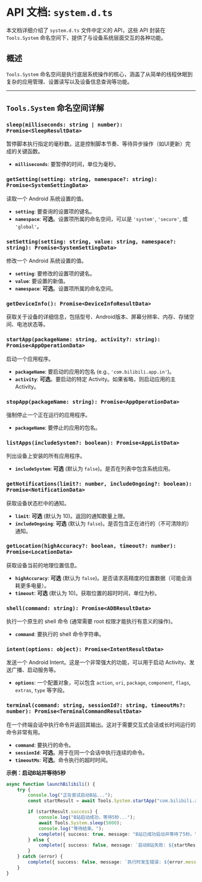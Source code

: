 # API 文档: `system.d.ts`

本文档详细介绍了 `system.d.ts` 文件中定义的 API，这些 API 封装在 `Tools.System` 命名空间下，提供了与设备系统层面交互的各种功能。

## 概述

`Tools.System` 命名空间是执行底层系统操作的核心，涵盖了从简单的线程休眠到复杂的应用管理、设置读写以及设备信息查询等功能。

---

## `Tools.System` 命名空间详解

### `sleep(milliseconds: string | number): Promise<SleepResultData>`

暂停脚本执行指定的毫秒数。这是控制脚本节奏、等待异步操作（如UI更新）完成的关键函数。

-   **`milliseconds`**: 要暂停的时间，单位为毫秒。

### `getSetting(setting: string, namespace?: string): Promise<SystemSettingData>`

读取一个 Android 系统设置的值。

-   **`setting`**: 要查询的设置项的键名。
-   **`namespace`**: **可选**。设置项所属的命名空间，可以是 `'system'`, `'secure'`, 或 `'global'`。

### `setSetting(setting: string, value: string, namespace?: string): Promise<SystemSettingData>`

修改一个 Android 系统设置的值。

-   **`setting`**: 要修改的设置项的键名。
-   **`value`**: 要设置的新值。
-   **`namespace`**: **可选**。设置项所属的命名空间。

### `getDeviceInfo(): Promise<DeviceInfoResultData>`

获取关于设备的详细信息，包括型号、Android版本、屏幕分辨率、内存、存储空间、电池状态等。

### `startApp(packageName: string, activity?: string): Promise<AppOperationData>`

启动一个应用程序。

-   **`packageName`**: 要启动的应用的包名 (e.g., `'com.bilibili.app.in'`)。
-   **`activity`**: **可选**。要启动的特定 Activity。如果省略，则启动应用的主 Activity。

### `stopApp(packageName: string): Promise<AppOperationData>`

强制停止一个正在运行的应用程序。

-   **`packageName`**: 要停止的应用的包名。

### `listApps(includeSystem?: boolean): Promise<AppListData>`

列出设备上安装的所有应用程序。

-   **`includeSystem`**: **可选** (默认为 `false`)。是否在列表中包含系统应用。

### `getNotifications(limit?: number, includeOngoing?: boolean): Promise<NotificationData>`

获取设备状态栏中的通知。

-   **`limit`**: **可选** (默认为 10)。返回的通知数量上限。
-   **`includeOngoing`**: **可选** (默认为 `false`)。是否包含正在进行的（不可清除的）通知。

### `getLocation(highAccuracy?: boolean, timeout?: number): Promise<LocationData>`

获取设备当前的地理位置信息。

-   **`highAccuracy`**: **可选** (默认为 `false`)。是否请求高精度的位置数据（可能会消耗更多电量）。
-   **`timeout`**: **可选** (默认为 10)。获取位置的超时时间，单位为秒。

### `shell(command: string): Promise<ADBResultData>`

执行一个原生的 shell 命令 (通常需要 root 权限才能执行有意义的操作)。

-   **`command`**: 要执行的 shell 命令字符串。

### `intent(options: object): Promise<IntentResultData>`

发送一个 Android Intent。这是一个非常强大的功能，可以用于启动 Activity、发送广播、启动服务等。

-   **`options`**: 一个配置对象，可以包含 `action`, `uri`, `package`, `component`, `flags`, `extras`, `type` 等字段。

### `terminal(command: string, sessionId?: string, timeoutMs?: number): Promise<TerminalCommandResultData>`

在一个终端会话中执行命令并返回其输出。这对于需要交互式会话或长时间运行的命令非常有用。

-   **`command`**: 要执行的命令。
-   **`sessionId`**: **可选**。用于在同一个会话中执行连续的命令。
-   **`timeoutMs`**: **可选**。命令执行的超时时间。

**示例：启动B站并等待5秒**
```typescript
async function launchBilibili() {
    try {
        console.log("正在尝试启动B站...");
        const startResult = await Tools.System.startApp("com.bilibili.app.in");

        if (startResult.success) {
            console.log("B站启动成功，等待5秒...");
            await Tools.System.sleep(5000);
            console.log("等待结束。");
            complete({ success: true, message: "B站已成功启动并等待了5秒。" });
        } else {
            complete({ success: false, message: `启动B站失败: ${startResult.details}` });
        }
    } catch (error) {
        complete({ success: false, message: `执行时发生错误: ${error.message}` });
    }
}
``` 